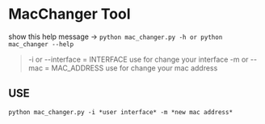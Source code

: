 # MacChanger Tool
show this help message -> ```python mac_changer.py -h or python mac_changer --help```

>-i or  --interface = INTERFACE
                        use for change your interface
>-m or  --mac = MAC_ADDRESS
                        use for change your mac address


## USE
```python mac_changer.py -i *user interface* -m *new mac address*```

